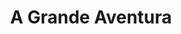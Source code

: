 ---
ref: sol-010-0024
title: "A Grande Aventura"
author_name: ["Paulo-Guilherme"]
publisher: ["Estúdios Cor"]
year: "y1959"
origin: ["Portugal"]
formats: ["book-cover"]
disciplines: ["graphic-design"]
tags:
layout: artifact
status: ["scan"]
published: false
int_published: false
image_count:
date_added: 2023-06-16
batch:
---